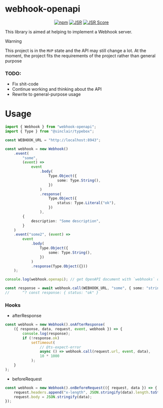 # webhook-openapi

<div align="center">

[![npm](https://img.shields.io/npm/v/webhook-openapi?logo=npm&style=flat&labelColor=000&color=3b82f6)](https://www.npmjs.org/package/webhook-openapi)
[![JSR](https://jsr.io/badges/webhook-openapi)](https://jsr.io/webhook-openapi)
[![JSR Score](https://jsr.io/badges/webhook-openapi/score)](https://jsr.io/webhook-openapi)

</div>

This library is aimed at helping to implement a Webhook server.

> [!WARNING]
> This project is in the `MVP` state and the API may still change a lot. At the moment, the project fits the
> requirements of the project rather than general purpose

### TODO:

-   Fix shit-code
-   Continue working and thinking about the API
-   Rewrite to general-purpose usage

# Usage

```ts
import { Webhook } from "webhook-openapi";
import { Type } from "@sinclair/typebox";

const WEBHOOK_URL = "http://localhost:8943";

const webhook = new Webhook()
    .event(
        "some",
        (event) =>
            event
                .body(
                    Type.Object({
                        some: Type.String(),
                    })
                )
                .response(
                    Type.Object({
                        status: Type.Literal("ok"),
                    })
                ),
        {
            description: "Some description",
        }
    )
    .event("some2", (event) =>
        event
            .body(
                Type.Object({
                    some: Type.String(),
                })
            )
            .response(Type.Object({}))
    );

console.log(webhook.openapi); // get OpenAPI document with `webhooks` object

const response = await webhook.call(WEBHOOK_URL, "some", { some: "string" });
//      ^? const response: { status: "ok" }
```

### Hooks

-   afterResponse

```ts
const webhook = new Webhook().onAfterResponse(
    ({ response, data, request, event, webhook }) => {
        console.log(response);
        if (!response.ok)
            setTimeout(
                // @ts-expect-error
                async () => webhook.call(request.url, event, data),
                10 * 1000
            );
    }
);
```

-   beforeRequest

```ts
const webhook = new Webhook().onBeforeRequest(({ request, data }) => {
    request.headers.append("x-length", JSON.stringify(data).length.toString());
    request.body = JSON.stringify(data);
});
```
